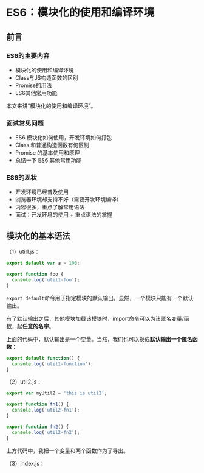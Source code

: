 # ES6：模块化的使用和编译环境

## 前言

### ES6的主要内容

* 模块化的使用和编译环境
* Class与JS构造函数的区别
* Promise的用法
* ES6其他常用功能

本文来讲“模块化的使用和编译环境”。

### 面试常见问题

* ES6 模块化如何使用，开发环境如何打包
* Class 和普通构造函数有何区别
* Promise 的基本使用和原理
* 总结一下 ES6 其他常用功能

### ES6的现状

* 开发环境已经普及使用
* 浏览器环境却支持不好（需要开发环境编译）
* 内容很多，重点了解常用语法
* 面试：开发环境的使用 + 重点语法的掌握

## 模块化的基本语法

（1）util1.js：

```javascript
export default var a = 100;

export function foo {
  console.log('util1-foo');
}
```

`export default`命令用于指定模块的默认输出。显然，一个模块只能有一个默认输出。

有了默认输出之后，其他模块加载该模块时，import命令可以为该匿名变量/函数，起**任意的名字**。

上面的代码中，默认输出是一个变量。当然，我们也可以换成**默认输出一个匿名函数**：

```javascript
export default function() {
  console.log('util1-function');
}
```

（2）util2.js：

```javascript
export var myUtil2 = 'this is util2';

export function fn1() {
  console.log('util2-fn1');
}

export function fn2() {
  console.log('util2-fn2');
}
```

上方代码中，我把一个变量和两个函数作为了导出。

（3）index.js：

